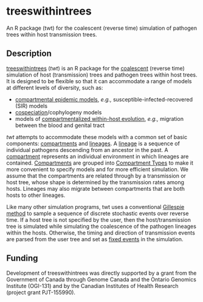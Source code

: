 
<!-- README.md is generated from README.Rmd. Please edit that file -->

# treeswithintrees

An R package (twt) for the coalescent (reverse time) simulation of
pathogen trees within host transmission trees.

## Description

[treeswithintrees](http://github.com/PoonLab/twt) (*twt*) is an R
package for the
[coalescent](https://en.wikipedia.org/wiki/Coalescent_theory) (reverse
time) simulation of host (transmission) trees and pathogen trees within
host trees. It is designed to be flexible so that it can accommodate a
range of models at different levels of diversity, such as:

  - [compartmental epidemic
    models](https://en.wikipedia.org/wiki/Compartmental_models_in_epidemiology),
    *e.g.,* susceptible-infected-recovered (SIR)
    models
  - [cospeciation](https://en.wikipedia.org/wiki/Cospeciation)/cophylogeny
    models
  - models of [compartmentalized within-host
    evolution](https://veg.github.io/hyphy-site/resources/compartmentalization_detection_ppt.pdf),
    *e.g.,* migration between the blood and genital tract

*twt* attempts to accommodate these models with a common set of basic
components: [compartments](Compartment) and [lineages](Lineage). A
[lineage](Lineage) is a sequence of individual pathogens descending from
an ancestor in the past. A [compartment](Compartment) represents an
individual environment in which lineages are contained.
[Compartments](Compartment) are grouped into [Compartment
Types](CompartmentType) to make it more convenient to specify models and
for more efficient simulation. We assume that the compartments are
related through by a transmission or host tree, whose shape is
determined by the transmission rates among hosts. Lineages may also
migrate between compartments that are both hosts to other lineages.

Like many other simulation programs, twt uses a conventional [Gillespie
method](https://en.wikipedia.org/wiki/Gillespie_algorithm) to sample a
sequence of discrete stochastic events over reverse time. If a host tree
is not specified by the user, then the host/transmission tree is
simulated while simulating the coalescence of the pathogen lineages
within the hosts. Otherwise, the timing and direction of transmission
events are parsed from the user tree and set as [fixed events](Events)
in the simulation.

## Funding

Development of treeswithintrees was directly supported by a grant from
the Government of Canada through Genome Canada and the Ontario Genomics
Institute (OGI-131) and by the Canadian Institutes of Health Research
(project grant PJT-155990).
